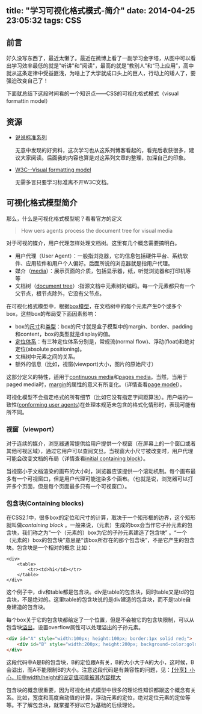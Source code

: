 title: "学习可视化格式模式-简介"
date: 2014-04-25 23:05:32
tags: CSS
---
## 前言

好久没写东西了，最近太懒了。最近在微博上看了一副学习金字塔，从图中可以看出学习效率最低的就是"听讲"和"阅读"，最高的就是“教别人”和“马上应用”，高中就从这条定律中受益匪浅，为啥上了大学就成口头上的巨人，行动上的矮人了，要强迫改变自己了！

下面就总结下这段时间看的一个知识点——CSS的可视化格式模式（visual formattin model）
<!-- more -->
## 资源

- [说说标准系列](http://blog.csdn.net/webadvocate/article/details/5833801)

  无意中发现的好资料，这次学习也从这系列博客看起的，看完后收获很多，建议大家阅读。后面我的内容也算是对这系列文章的整理，加深自己的印象。

- [W3C--Visual formatting model](http://www.w3.org/TR/CSS2/visuren.html#x0)

  无需多言只要学习标准离不开W3C文档。

## 可视化格式模型简介

那么，什么是可视化格式模型呢？看看官方的定义

> How uers agents process the document tree for visual media

对于可视的媒介，用户代理怎样处理文档树。这里有几个概念需要搞明白。

- 用户代理（User Agent）：一般指浏览器，它的信息包括硬件平台、系统软件、应用软件和用户个人偏好。后面所说的浏览器就是指用户代理。
- 媒介（[media](http://www.w3.org/TR/CSS2/media.html)）：展示页面的介质，包括显示器，纸，听觉浏览器和打印机等等
- 文档树（[document tree](http://www.w3.org/TR/CSS2/conform.html#doctree)）:指源文档中元素树的编码。每一个元素都只有一个父节点，根节点除外，它没有父节点。

在可视化格式模型中，根据[box模型](http://www.w3.org/TR/CSS2/box.html)，在文档树中的每个元素产生0个或多个box，这些box的布局受下面因素影响：

- box的[尺寸](http://www.w3.org/TR/CSS2/box.html#box-dimensions)和[类型](http://www.w3.org/TR/CSS2/visuren.html#box-gen)：box的尺寸就是盒子模型中的margin、border、padding和content，box的类型就是display的值。
- [定位体系](http://www.w3.org/TR/CSS2/visuren.html#positioning-scheme)：有三种定位体系分别是，常规流(normal flow)、浮动(float)和绝对定位(absolute positioning)。
- 文档树中元素之间的关系。
- 额外的信息（比如，视窗(viewport)大小，图片的原始尺寸）

这部分定义的特性，适用于[continuous media](http://www.w3.org/TR/CSS2/media.html#continuous-media-group)和[pages media](http://www.w3.org/TR/CSS2/media.html#paged-media-group)。当然，当用于paged media时，[margin](http://www.w3.org/TR/CSS2/box.html#margin-properties)的属性的意义有所变化。（详情查看[page model](http://www.w3.org/TR/CSS2/page.html#page-margins)）。

可视化模型不会指定格式的所有细节（比如它没有指定字间距算法）。用户端的一致性([conforming user agents](http://www.w3.org/TR/CSS2/conform.html#conformance))在处理本规范未包含的格式化情形时，表现可能有所不同。


### 视窗（viewport）
对于连续的媒介，浏览器通常提供给用户提供一个视窗（在屏幕上的一个窗口或者其他可视区域），通过它用户可以查阅文旦。当视窗大小尺寸被改变时，用户代理可能会改变文档的布局（详情查看[initial containing block](http://www.w3.org/TR/CSS2/visudet.html#containing-block-details)）。

当视窗小于文档渲染的画布的大小时，浏览器应该提供一个滚动机制。每个画布最多有一个可视窗口，但是用户代理可能渲染多个画布。（也就是说，浏览器可以打开多个页面，但是每个页面最多只有一个可视窗口）。

### 包含块(Containing blocks)
在CSS2.1中，很多box的定位和尺寸的计算，取决于一个矩形框的边界，这个矩形就叫做*containing block* 。一般来说，（元素）生成的box会当作它子孙元素的包含块，我们称之为“一个（元素的）box为它的子孙元素建造了包含块” 。“一个（元素的）box的包含块”意思是“该box所存在的那个包含块”，不是它产生的包含块。包含块是一个相对的概念
比如：
```
<div>
    <table>
        <tr><td>hi</td></tr>
    </table>
</div>
```
这个例子中，div和table都是包含块。div是table的包含块，同时table又是td的包含块，不是绝对的。这里table的包含块说的是div建造的包含块，而不是table自身建造的包含块。

每个box关于它的包含块都给定了一个位置，但是不会被它的包含块限制，可以从包含块[溢出](http://www.w3.org/TR/CSS2/visufx.html#overflow)。设置overflow属性可以处理溢出的子孙元素。

```html
<div id="A" style="width:100px; height:100px; border:1px solid red;">
    <div id="B" style="width:200px; height:200px; background-color:gold;">hello</div>
</div>
```

这段代码中A是B的包含块，B的定位跟A有关，B的大小大于A的大小，这时候，B会溢出，而A不能限制B的大小。注意这段代码是有兼容性的问题，见：[【分享】小心，IE中width/height的设定值可能被其内容撑大](http://topic.csdn.net/u/20100720/17/635ff1e8-fce7-4b34-84cd-e3c9d993dcda.html?93963)

包含块的概念很重要，因为可视化格式模型中很多的理论性知识都跟这个概念有关系。比如，宽度和高度自动值的计算，浮动元素的定位，绝对定位元素的定位等等。不了解包含块，就掌握不好以它为基础的后续理论。